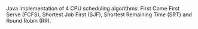 Java implementation of 4 CPU scheduling algorithms: First Come First Serve (FCFS), Shortest Job First (SJF), Shortest Remaining Time (SRT) and Round Robin (RR).
